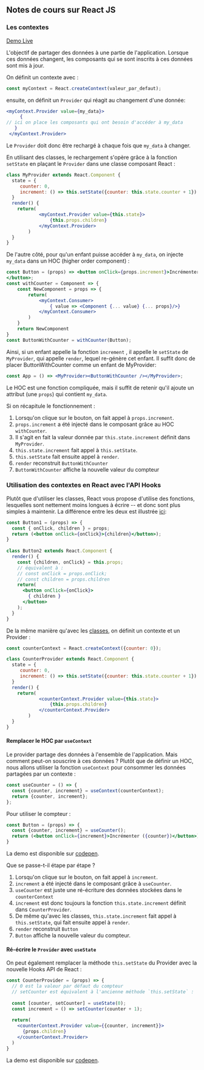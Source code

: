 ## Notes de cours sur React JS


### Les contextes

[Demo Live](https://codepen.io/guhur/pen/dyogxyK)


L'objectif de partager des données à une partie de l'application. 
Lorsque ces données changent, les composants qui se sont inscrits à ces données sont mis à jour. 

On définit un contexte avec : 
```jsx
const myContext = React.createContext(valeur_par_defaut);
```

ensuite, on définit un `Provider` qui réagit au changement d'une donnée:

```jsx
<myContext.Provider value={my_data}>
     { 
// ici on place les composants qui ont besoin d'accéder à my_data
   }
 </myContext.Provider>
```

Le `Provider` doit donc être rechargé à chaque fois que `my_data` à changer.

En utilisant des classes, le rechargement s'opère grâce à la fonction `setState` en plaçant le `Provider` dans une classe composant React :

```jsx
class MyProvider extends React.Component {
  state = {
     counter: 0,
     increment: () => this.setState({counter: this.state.counter + 1})
  }
  render() {
    return(
            <myContext.Provider value={this.state}>
                {this.props.children}
            </myContext.Provider>
        )
  } 
}
```

De l'autre côté, pour qu'un enfant puisse accéder à `my_data`, on injecte `my_data` dans un HOC (higher order component) :

```jsx
const Button = (props) => <button onClick={props.increment}>Incrémenter le compteur ({props.counter})
</button>;
const withCounter = Component => {
    const NewComponent = props => {
        return(
            <myContext.Consumer>
                { value => <Component {... value} {... props}/>}
            </myContext.Consumer>
        )
    }
    return NewComponent
}
const ButtonWithCounter = withCounter(Button);
```

Ainsi, si un enfant appelle la fonction `increment` , il appelle le `setState` de `MyProvider`, qui appelle `render`, lequel re-génère cet enfant. Il suffit donc de placer ButtonWithCounter comme un enfant de MyProvider: 

```jsx
const App = () => <MyProvider><ButtonWithCounter /></MyProvider>;
```

Le HOC est une fonction compliquée, mais il suffit de retenir qu'il ajoute un attribut (une `props`) qui contient `my_data`.

Si on récapitule le fonctionnement :

1. Lorsqu'on clique sur le bouton, on fait appel à `props.increment`.
2. `props.increment` a été injecté dans le composant grâce au HOC `withCounter`.
3. Il s'agit en fait la valeur donnée par `this.state.increment` définit dans `MyProvider`.
4. `this.state.increment` fait appel à `this.setState`.
5. `this.setState` fait ensuite appel à `render`.
6. `render` reconstruit `ButtonWithCounter`
7. `ButtonWithCounter` affiche la nouvelle valeur du compteur


### Utilisation des contextes en React avec l'API Hooks

Plutôt que d'utiliser les classes, React vous propose d'utilise des fonctions, lesquelles sont nettement moins longues à écrire -- et donc sont plus simples à maintenir.
La différence entre les deux est illustrée [ici](https://codepen.io/guhur/pen/RwPeXZO): 

```jsx
const Button1 = (props) => {
  const { onClick, children } = props; 
  return (<button onClick={onClick}>{children}</button>);
}
  
class Button2 extends React.Component {
  render() {
    const {children, onClick} = this.props;
    // équivalent à :
    // const onClick = props.onClick;
    // const children = props.children
    return(
      <button onClick={onClick}> 
        { children }
      </button>
    );
  }
} 
```

De la même manière qu'avec les [classes](./context_react.md), on définit un contexte et un Provider :

```jsx
const counterContext = React.createContext({counter: 0});

class CounterProvider extends React.Component {
  state = {
     counter: 0,
     increment: () => this.setState({counter: this.state.counter + 1})
  }
  render() {
    return(
            <counterContext.Provider value={this.state}>
                {this.props.children}
            </counterContext.Provider>
        )
  } 
}
```

#### Remplacer le HOC par `useContext`

Le provider partage des données à l'ensemble de l'application. Mais comment peut-on souscrire à ces données ?
Plutôt que de définir un HOC, nous allons utiliser la fonction `useContext` pour consommer les données partagées par un contexte :

```jsx
const useCounter = () => {
  const {counter, increment} = useContext(counterContext);
  return {counter, increment};
};
```

Pour utiliser le compteur :
```jsx
const Button = (props) => {
  const {counter, increment} = useCounter();
  return (<button onClick={increment}>Incrémenter ({counter})</button>);
}
```

La demo est disponible sur [codepen](https://codepen.io/guhur/pen/ZEGmzam).

Que se passe-t-il étape par étape ?

1. Lorsqu'on clique sur le bouton, on fait appel à `increment`.
2. `increment` a été injecté dans le composant grâce à `useCounter`.
3. `useCounter` est juste une ré-écriture des données stockées dans le `counterContext`
4. `increment` est donc toujours la fonction `this.state.increment` définit dans `CounterProvider`.
5. De même qu'avec les classes, `this.state.increment` fait appel à `this.setState`, qui fait ensuite appel à `render`.
6. `render` reconstruit `Button`
7. `Button` affiche la nouvelle valeur du compteur.


#### Ré-écrire le `Provider` avec `useState`

On peut également remplacer la méthode `this.setState` du Provider avec la nouvelle Hooks API de React : 

```jsx
const CounterProvider = (props) => {
  // 0 est la valeur par défaut du compteur
  // setCounter est équivalent à l'ancienne méthode `this.setState` :
  
  const [counter, setCounter] = useState(0);
  const increment = () => setCounter(counter + 1);
  
  return(
    <counterContext.Provider value={{counter, increment}}>
      {props.children}
    </counterContext.Provider>
  )
}
```

La demo est disponible sur [codepen](https://codepen.io/guhur/pen/gOpQYKW).


